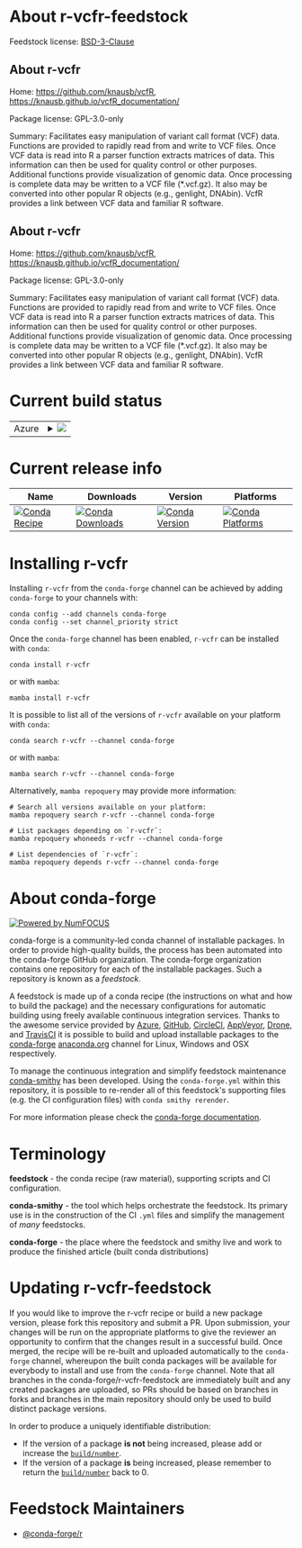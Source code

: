 About r-vcfr-feedstock
======================

Feedstock license: [BSD-3-Clause](https://github.com/conda-forge/r-vcfr-feedstock/blob/main/LICENSE.txt)


About r-vcfr
------------

Home: https://github.com/knausb/vcfR, https://knausb.github.io/vcfR_documentation/

Package license: GPL-3.0-only

Summary: Facilitates easy manipulation of variant call format (VCF) data. Functions are provided to rapidly read from and write to VCF files. Once VCF data is read into R a parser function extracts matrices of data. This information can then be used for quality control or other purposes. Additional functions provide visualization of genomic data. Once processing is complete data may be written to a VCF file (*.vcf.gz). It also may be converted into other popular R objects (e.g., genlight, DNAbin). VcfR provides a link between VCF data and familiar R software.

About r-vcfr
------------

Home: https://github.com/knausb/vcfR, https://knausb.github.io/vcfR_documentation/

Package license: GPL-3.0-only

Summary: Facilitates easy manipulation of variant call format (VCF) data. Functions are provided to rapidly read from and write to VCF files. Once VCF data is read into R a parser function extracts matrices of data. This information can then be used for quality control or other purposes. Additional functions provide visualization of genomic data. Once processing is complete data may be written to a VCF file (*.vcf.gz). It also may be converted into other popular R objects (e.g., genlight, DNAbin). VcfR provides a link between VCF data and familiar R software.

Current build status
====================


<table>
    
  <tr>
    <td>Azure</td>
    <td>
      <details>
        <summary>
          <a href="https://dev.azure.com/conda-forge/feedstock-builds/_build/latest?definitionId=8841&branchName=main">
            <img src="https://dev.azure.com/conda-forge/feedstock-builds/_apis/build/status/r-vcfr-feedstock?branchName=main">
          </a>
        </summary>
        <table>
          <thead><tr><th>Variant</th><th>Status</th></tr></thead>
          <tbody><tr>
              <td>linux_64_r_base4.3</td>
              <td>
                <a href="https://dev.azure.com/conda-forge/feedstock-builds/_build/latest?definitionId=8841&branchName=main">
                  <img src="https://dev.azure.com/conda-forge/feedstock-builds/_apis/build/status/r-vcfr-feedstock?branchName=main&jobName=linux&configuration=linux%20linux_64_r_base4.3" alt="variant">
                </a>
              </td>
            </tr><tr>
              <td>linux_64_r_base4.4</td>
              <td>
                <a href="https://dev.azure.com/conda-forge/feedstock-builds/_build/latest?definitionId=8841&branchName=main">
                  <img src="https://dev.azure.com/conda-forge/feedstock-builds/_apis/build/status/r-vcfr-feedstock?branchName=main&jobName=linux&configuration=linux%20linux_64_r_base4.4" alt="variant">
                </a>
              </td>
            </tr><tr>
              <td>osx_64_r_base4.3</td>
              <td>
                <a href="https://dev.azure.com/conda-forge/feedstock-builds/_build/latest?definitionId=8841&branchName=main">
                  <img src="https://dev.azure.com/conda-forge/feedstock-builds/_apis/build/status/r-vcfr-feedstock?branchName=main&jobName=osx&configuration=osx%20osx_64_r_base4.3" alt="variant">
                </a>
              </td>
            </tr><tr>
              <td>osx_64_r_base4.4</td>
              <td>
                <a href="https://dev.azure.com/conda-forge/feedstock-builds/_build/latest?definitionId=8841&branchName=main">
                  <img src="https://dev.azure.com/conda-forge/feedstock-builds/_apis/build/status/r-vcfr-feedstock?branchName=main&jobName=osx&configuration=osx%20osx_64_r_base4.4" alt="variant">
                </a>
              </td>
            </tr><tr>
              <td>win_64_r_base4.3</td>
              <td>
                <a href="https://dev.azure.com/conda-forge/feedstock-builds/_build/latest?definitionId=8841&branchName=main">
                  <img src="https://dev.azure.com/conda-forge/feedstock-builds/_apis/build/status/r-vcfr-feedstock?branchName=main&jobName=win&configuration=win%20win_64_r_base4.3" alt="variant">
                </a>
              </td>
            </tr><tr>
              <td>win_64_r_base4.4</td>
              <td>
                <a href="https://dev.azure.com/conda-forge/feedstock-builds/_build/latest?definitionId=8841&branchName=main">
                  <img src="https://dev.azure.com/conda-forge/feedstock-builds/_apis/build/status/r-vcfr-feedstock?branchName=main&jobName=win&configuration=win%20win_64_r_base4.4" alt="variant">
                </a>
              </td>
            </tr>
          </tbody>
        </table>
      </details>
    </td>
  </tr>
</table>

Current release info
====================

| Name | Downloads | Version | Platforms |
| --- | --- | --- | --- |
| [![Conda Recipe](https://img.shields.io/badge/recipe-r--vcfr-green.svg)](https://anaconda.org/conda-forge/r-vcfr) | [![Conda Downloads](https://img.shields.io/conda/dn/conda-forge/r-vcfr.svg)](https://anaconda.org/conda-forge/r-vcfr) | [![Conda Version](https://img.shields.io/conda/vn/conda-forge/r-vcfr.svg)](https://anaconda.org/conda-forge/r-vcfr) | [![Conda Platforms](https://img.shields.io/conda/pn/conda-forge/r-vcfr.svg)](https://anaconda.org/conda-forge/r-vcfr) |

Installing r-vcfr
=================

Installing `r-vcfr` from the `conda-forge` channel can be achieved by adding `conda-forge` to your channels with:

```
conda config --add channels conda-forge
conda config --set channel_priority strict
```

Once the `conda-forge` channel has been enabled, `r-vcfr` can be installed with `conda`:

```
conda install r-vcfr
```

or with `mamba`:

```
mamba install r-vcfr
```

It is possible to list all of the versions of `r-vcfr` available on your platform with `conda`:

```
conda search r-vcfr --channel conda-forge
```

or with `mamba`:

```
mamba search r-vcfr --channel conda-forge
```

Alternatively, `mamba repoquery` may provide more information:

```
# Search all versions available on your platform:
mamba repoquery search r-vcfr --channel conda-forge

# List packages depending on `r-vcfr`:
mamba repoquery whoneeds r-vcfr --channel conda-forge

# List dependencies of `r-vcfr`:
mamba repoquery depends r-vcfr --channel conda-forge
```


About conda-forge
=================

[![Powered by
NumFOCUS](https://img.shields.io/badge/powered%20by-NumFOCUS-orange.svg?style=flat&colorA=E1523D&colorB=007D8A)](https://numfocus.org)

conda-forge is a community-led conda channel of installable packages.
In order to provide high-quality builds, the process has been automated into the
conda-forge GitHub organization. The conda-forge organization contains one repository
for each of the installable packages. Such a repository is known as a *feedstock*.

A feedstock is made up of a conda recipe (the instructions on what and how to build
the package) and the necessary configurations for automatic building using freely
available continuous integration services. Thanks to the awesome service provided by
[Azure](https://azure.microsoft.com/en-us/services/devops/), [GitHub](https://github.com/),
[CircleCI](https://circleci.com/), [AppVeyor](https://www.appveyor.com/),
[Drone](https://cloud.drone.io/welcome), and [TravisCI](https://travis-ci.com/)
it is possible to build and upload installable packages to the
[conda-forge](https://anaconda.org/conda-forge) [anaconda.org](https://anaconda.org/)
channel for Linux, Windows and OSX respectively.

To manage the continuous integration and simplify feedstock maintenance
[conda-smithy](https://github.com/conda-forge/conda-smithy) has been developed.
Using the ``conda-forge.yml`` within this repository, it is possible to re-render all of
this feedstock's supporting files (e.g. the CI configuration files) with ``conda smithy rerender``.

For more information please check the [conda-forge documentation](https://conda-forge.org/docs/).

Terminology
===========

**feedstock** - the conda recipe (raw material), supporting scripts and CI configuration.

**conda-smithy** - the tool which helps orchestrate the feedstock.
                   Its primary use is in the construction of the CI ``.yml`` files
                   and simplify the management of *many* feedstocks.

**conda-forge** - the place where the feedstock and smithy live and work to
                  produce the finished article (built conda distributions)


Updating r-vcfr-feedstock
=========================

If you would like to improve the r-vcfr recipe or build a new
package version, please fork this repository and submit a PR. Upon submission,
your changes will be run on the appropriate platforms to give the reviewer an
opportunity to confirm that the changes result in a successful build. Once
merged, the recipe will be re-built and uploaded automatically to the
`conda-forge` channel, whereupon the built conda packages will be available for
everybody to install and use from the `conda-forge` channel.
Note that all branches in the conda-forge/r-vcfr-feedstock are
immediately built and any created packages are uploaded, so PRs should be based
on branches in forks and branches in the main repository should only be used to
build distinct package versions.

In order to produce a uniquely identifiable distribution:
 * If the version of a package **is not** being increased, please add or increase
   the [``build/number``](https://docs.conda.io/projects/conda-build/en/latest/resources/define-metadata.html#build-number-and-string).
 * If the version of a package **is** being increased, please remember to return
   the [``build/number``](https://docs.conda.io/projects/conda-build/en/latest/resources/define-metadata.html#build-number-and-string)
   back to 0.

Feedstock Maintainers
=====================

* [@conda-forge/r](https://github.com/conda-forge/r/)

